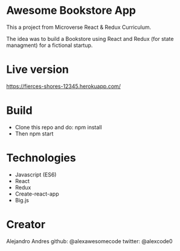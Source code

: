 # Awesome Bookstore App

This a project from Microverse React & Redux Curriculum. 

The idea was to build a Bookstore using React and Redux (for state managment) for a fictional startup.

# Live version 

https://fierces-shores-12345.herokuapp.com/

# Build

- Clone this repo and do: npm install
- Then npm start

# Technologies

- Javascript (ES6)
- React
- Redux
- Create-react-app
- Big.js

# Creator

Alejandro Andres
github: @alexawesomecode
twitter: @alexcode0


